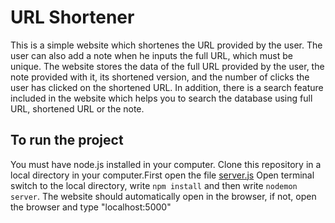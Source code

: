 # URL Shortener
This is a simple website which shortenes the URL provided by the user. The user can also add a note when he inputs the full URL, which must be unique. The website stores the data of the full URL provided by the user, the note provided with it, its shortened version, and the number of clicks the user has clicked on the shortened URL. In addition, there is a search feature included in the website which helps you to search the database using full URL, shortened URL or the note.
## To run the project
You must have node.js installed in your computer. Clone this repository in a local directory in your computer.First open the file [server.js](files/server.js) Open terminal switch to the local directory, write `npm install` and then write `nodemon server`. The website should automatically open in the browser, if not, open the browser and type "localhost:5000" 
